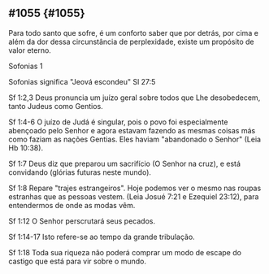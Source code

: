 ## #1055 {#1055}

Para todo santo que sofre, é um conforto saber que por detrás, por cima e além da dor dessa circunstância de perplexidade, existe um propósito de valor eterno.

Sofonias 1

Sofonias significa &quot;Jeová escondeu&quot; Sl 27:5

Sf 1:2,3 Deus pronuncia um juízo geral sobre todos que Lhe desobedecem, tanto Judeus como Gentios.

Sf 1:4-6 O juízo de Judá é singular, pois o povo foi especialmente abençoado pelo Senhor e agora estavam fazendo as mesmas coisas más como faziam as nações Gentias. Eles haviam &quot;abandonado o Senhor&quot; (Leia Hb 10:38).

Sf 1:7 Deus diz que preparou um sacrifício (O Senhor na cruz), e está convidando (glórias futuras neste mundo).

Sf 1:8 Repare &quot;trajes estrangeiros&quot;. Hoje podemos ver o mesmo nas roupas estranhas que as pessoas vestem. (Leia Josué 7:21 e Ezequiel 23:12), para entendermos de onde as modas vêm.

Sf 1:12 O Senhor perscrutará seus pecados.

Sf 1:14-17 Isto refere-se ao tempo da grande tribulação.

Sf 1:18 Toda sua riqueza não poderá comprar um modo de escape do castigo que está para vir sobre o mundo.